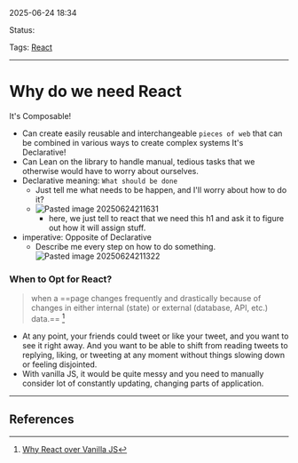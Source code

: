 
2025-06-24 18:34

Status:

Tags: [React](3%20-%20Tags/React.md)

---
# Why do we need React
It's Composable!
- Can create easily reusable and interchangeable `pieces of web` that can be combined in various ways to create complex systems
It's Declarative!
- Can Lean on the library to handle manual, tedious tasks that we otherwise would have to worry about ourselves.
- Declarative meaning: `What should be done`
	- Just tell me what needs to be happen, and I'll worry about how to do it?
	- ![Pasted image 20250624211631](2%20-%20Source%20Material/Media%20and%20other%20files/Pasted%20image%2020250624211631.png)
		- here, we just tell to react that we need this h1 and ask it to figure out how it will assign stuff.
- imperative: Opposite of Declarative
	- Describe me every step on how to do something.
		![Pasted image 20250624211322](2%20-%20Source%20Material/Media%20and%20other%20files/Pasted%20image%2020250624211322.png)

### When to Opt for React?
>when a ==page changes frequently and drastically because of changes in either internal (state) or external (database, API, etc.) data.==  [^1] 

- At any point, your friends could tweet or like your tweet, and you want to see it right away. And you want to be able to shift from reading tweets to replying, liking, or tweeting at any moment without things slowing down or feeling disjointed.
- With vanilla JS, it would be quite messy and you need to manually consider lot of constantly updating, changing parts of application.
---
## References
[^1]: [Why React over Vanilla JS](2%20-%20Source%20Material/FrontEnd%20Material/React/Why%20React%20over%20Vanilla%20JS.md)